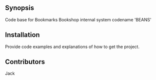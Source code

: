 ## Synopsis

Code base for Bookmarks Bookshop internal system codename 'BEANS'

## Installation

Provide code examples and explanations of how to get the project.


## Contributors

Jack
